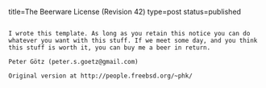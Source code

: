 title=The Beerware License (Revision 42)
type=post
status=published
~~~~~~

I wrote this template. As long as you retain this notice you can do whatever you want with this stuff. If we meet some day, and you think this stuff is worth it, you can buy me a beer in return.

Peter Götz (peter.s.goetz@gmail.com)

Original version at http://people.freebsd.org/~phk/